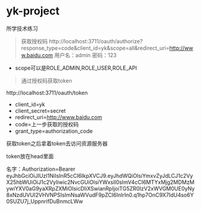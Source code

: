 # yk-project

所学技术练习

> 获取授权码
 http://localhost:3711/oauth/authorize?response_type=code&client_id=yk&scope=all&redirect_uri=http://www.baidu.com
 用户名：admin
 密码：123
 
 - scope可以是ROLE_ADMIN,ROLE_USER,ROLE_API
 
> 通过授权码获取token

 http://localhost:3711/oauth/token
 - client_id=yk
 - client_secret=secret
 - redirect_uri=http://www.baidu.com
 - code=上一步获取的授权码
 - grant_type=authorization_code
 
 获取token之后拿着token去访问资源服务器
 
 token放在head里面
 
 名字：Authorization=Bearer eyJhbGciOiJIUzI1NiIsInR5cCI6IkpXVCJ9.eyJhdWQiOlsiYmxvZyJdLCJ1c2VyX25hbWUiOiJ1c2VyIiwic2NvcGUiOlsiYWxsIl0sImV4cCI6MTYxMjg2MDMzMywiYXV0aG9yaXRpZXMiOlsicDIiXSwianRpIjoiTG5ZR0IzV2xWVGM0UE0yNy8xNzdUVUI2VHVNPSIsImNsaWVudF9pZCI6InlrIn0.q1hp7OnC9X7IdU4so6Y0SUZU7j_UppnrifDuBnmcLWw
